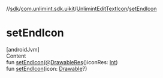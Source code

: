 //[sdk](../../../index.md)/[com.unlimint.sdk.uikit](../index.md)/[UnlimintEditTextIcon](index.md)/[setEndIcon](set-end-icon.md)



# setEndIcon  
[androidJvm]  
Content  
fun [setEndIcon](set-end-icon.md)(@[DrawableRes](https://developer.android.com/reference/kotlin/androidx/annotation/DrawableRes.html)()iconRes: [Int](https://kotlinlang.org/api/latest/jvm/stdlib/kotlin/-int/index.html))  
fun [setEndIcon](set-end-icon.md)(icon: [Drawable](https://developer.android.com/reference/kotlin/android/graphics/drawable/Drawable.html)?)  




